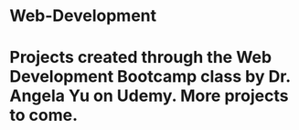 # Web-Development
# Projects created through the Web Development Bootcamp class by Dr. Angela Yu on Udemy. More projects to come. 
